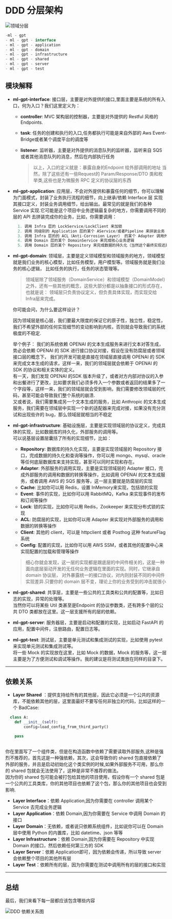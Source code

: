 # DDD 分层架构

![领域分层](../resources/ddd_layer.png)

```javascript
-ml - gpt
- ml - gpt - interface
- ml - gpt - application
- ml - gpt - domain
- ml - gpt - infrastructure
- ml - gpt - shared
- ml - gpt - server
- ml - gpt - test
```

## 模块解释

- **ml-gpt-interface**: 接口层，主要是对外提供的接口,里面主要是系统的所有入口，何为入口？我们这里定义为：
    - **controller**: MVC 架构层的控制器，主要是对外提供的 Restful 风格的Endpoints.
    - **task**: 任务的创建和执行的入口,任务都执行可能是来自外部的 Aws Event-Bridge或者某个调度平台的调度等
    - **listener**: 监听器，主要是对外提供的消息队列的监听器，监听来自 SQS 或者其他消息队列的消息，然后在内部执行任务
      <br/>

      > 以上，入口的定义就是：暴露自身的Endpoint 给外部调用的地址 当然，除了这些还有一些Request的 Param/Response/DTO
      类和枚举类,这些也是为微服务
      RPC 定义的协议层的东西

- **ml-gpt-application**: 应用层，不会对外提供和暴露任何的细节，你可以理解为门面模式，封装了业务执行流程的细节，向上继承/依赖
  Interface 层
  实现其接口定义，封装业务调用细节，给出输出。最常见的就是我们的各种 Service 实现.它可能是这个项目中业务逻辑最复杂的地方，你需要调用不同的层的
  API
  去拼装完成你的业务，比如，你需要调用：
    ```js
      1. 调用 Infra 层的 LockService/LockClient 来加锁
      2. 调用 同级别的 Application 层的某个 AService/或者Pipeline 来拼装业务
      3. 调用 Infra 层的的 ACL（Anti-Corrosion Layer） 的某个 Adapter 调用外部的 API 来获取外部数据
      4. 调用 Domain 层的某个 DomainService 来完成核心业务逻辑
      5. 调用 Domain 层的某个 Repository 来完成数据的持久化（当然这个最终实现还是在 Infra 层）
    ```

- **ml-gpt-domain**: 领域层，主要是定义领域模型和领域服务的地方，领域模型就是我们业务的核心模型，比如任务模型，用户模型等。领域服务就是我们业务的核心逻辑，
  比如任务的执行，任务的状态管理等。<br/>
  > 领域层除了领域服务（DomainService）和领域模型（DomainModel）之外，还有一些其他的概念，这些大部分都是以抽象接口的形式存在，也就是说：
  领域层只负责协议定义，但负责具体实现，而实现交给 Infra层来完成。<br/>

  你可能会问，为什么要这样设计？<br/>

  >
  因为领域层是核心层，我们要最大限度的保证它的原子性，独立性，稳定性，我们不希望外部的任何实现细节的变动影响到内核，否则就会导致我们的系统极度的不稳定.<br/>

  举个例子： 我们的系统依赖 OPENAI 的文本生成服务来进行文本对答生成，势必会依赖 OPENAI 的 SDK
  进行接口协议对接，假设在没有防腐层或者领域接口层的概念下，
  我们的开发可能是直接在领域层直接调用 OPENAI 的 SDK 来完成文本生成的请求，这样一来，我们的领域层就会依赖于 OPENAI 的 SDK
  的协议和相关实体的定义。<br/>
  有一天，我们发现 OPENAI 的SDK
  版本升级了，或者对方内部对协议的入参和出餐进行了更改，比如要求我们必须多传入一个参数或者返回的结果多了一个字段等，这样一来，我们的领域层就会受到影响，我们需要修改领域层的代码，甚至可能会导致我们整个系统的崩溃.<br/>
  又或者说，我们需要集成另一个文本生成的服务，比如 Anthropic 的文本生成服务，我们需要在领域层中实现一个新的适配器来完成对接，如果没有充分测试和出现些许的
  bug，那么领域层就相当的不稳定<br/>

- **ml-gpt-infrastructure**:
  基础设施层，主要是实现领域层的协议定义，完成具体的实现，比如数据库的持久化，外部服务的调用等。<br/>
  可以说基层设置层囊括了所有的实现细节，比如：
    - **Repository**: 数据库的持久化实现，主要是实现领域层的 Repository 接口，完成数据的持久化和查询等操作，你可以用
      mongo、mysql、oracle 等任何底层数据库来支持实现，甚至可以同时实现和存在。
    - **Adapter**: 外部服务的调用实现，主要是实现领域层的 Adapter 接口，完成外部服务的调用和数据的转换等操作，比如调用
      OPENAI 的文本生成服务，或者调用 AWS 的 SQS 服务等，这一层主要就是防腐层的实现
    - **Cache**: 比如你可以用 Redis，设置 InMemory来实现，包括锁的实现
    - **Event**: 事件的实现，比如你可以用 RabbitMQ，Kafka 来实现事件的发布和订阅等操作
    - **Lock**: 锁的实现，比如你可以用 Redis，Zookeeper 来实现分布式锁的实现
    - **ACL**: 防腐层的实现，比如你可以用 Adapter 来实现对外部服务的调用和数据的转换等操作
    - **Client**: 其他的 client，可以是 httpclient 或者 Posthog 这种 featureFlag 系统
    - **Config**: 配置的实现，比如你可以用 AWS SSM，或者其他的配置中心来实现配置的加载和管理等操作

  > 细心你就会发现，这一层的实现都是跟底层的中间件相关的，这是一种面向底层驱动开发的无任何业务逻辑在里面的实现。同时，它继承自 domain 协议层，
  > 对外暴露统一的接口协议，对内则封装不同的中间件实现差异.只要你的 domain 层不变，理论上你的业务受到的冲击就很小

- **ml-gpt-shared**: 共享层，主要是一些公共的工具类和公共的配置等，比如日志的实现，异常的处理等。<br/>
  当然你可以将某些 Util 类甚至是Endpoint 的协议参数类，还有跨多个层的公共 DTO 类都放在这里。这一层支援所有的层的依赖。

- **ml-gpt-server**: 服务器层，主要是启动和配置的实现，比如启动 FastAPI 的应用，配置中间件，注册路由，配置日志等。<br/>

- **ml-gpt-test**: 测试层，主要是单元测试和集成测试的实现，比如使用 pytest 来实现单元测试和集成测试等。<br/>
  将一些 Mock 的实现放在这里，比如 Mock 的数据，Mock 的服务等，这一层主要是为了方便测试和调试等操作。我的建议是将测试类放在同样的目录下。


---

## 依赖关系

- **Layer Shared** ：提供支持给所有的其他层，因此它必须是一个公共的资源库，不能依赖其他的层，这里面最好不要写任何非独立的代码，比如这样的一个 BadCase:
```python
  class A:
    def __init__(self):
        config=load_config_from_third_party()
    
    pass    
    
```
你在里面写了一个组件类，但是在构造函数中依赖了需要读取外部服务,这种是强烈不推荐的，首先这是一种强依赖，其次，这会导致你的 shared 包直接依赖了
外部的服务，并且是启动初始化这个类实例的时候,如果外部服务不可用，那么你的 shared 包就会无法使用了，这种是非常不推荐的做法。<br/>
因为你的 shared 包可能会被打包给其他的项目使用，假设你有一个 shared 包是一个公共的工具类库，你的其他项目也依赖了这个包，那么你的其他项目也会受到影响.<br/>


- **Layer Interface**：依赖 Application,因为你需要在 controller 调用某个 Service 去完成业务逻辑
- **Layer Application**：依赖 Domain,因为你需要在 Service 中调用 Domain 的接口
- **Layer Domain**：无依赖，或者说只依赖系统组件，比如说你可以在 Domain 层中使用 Python 的内置库，比如 datetime、json 等等
- **Layer Infrastructure**：依赖 Domain,因为你需要在 Repository 中实现 Domain 的接口，然后依赖任何第三方的 SDK
- **Layer Server**：依赖 Application即可，因为依赖会传递，所以导致 server 会依赖整个项目的其他所有层
- **Layer Test**：依赖所有的层，因为你需要在测试中调用所有的层的接口和实现

--- 
## 总结
最后，我们来看下每一层都应该包含哪些内容

![DDD 依赖关系图](../resources/ddd_layer_dependency.png)
